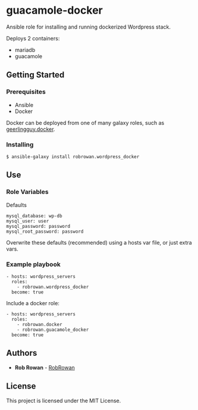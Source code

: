 # guacamole-docker

Ansible role for installing and running dockerized Wordpress stack.

Deploys 2 containers:
* mariadb
* guacamole

## Getting Started

### Prerequisites

* Ansible
* Docker

Docker can be deployed from one of many galaxy roles, such as [geerlingguy.docker](https://galaxy.ansible.com/geerlingguy/docker).

### Installing

```
$ ansible-galaxy install robrowan.wordpress_docker
```

## Use

### Role Variables

Defaults

```
mysql_database: wp-db
mysql_user: user
mysql_password: password
mysql_root_password: password
```
Overwrite these defaults (recommended) using a hosts var file, or just extra vars.

### Example playbook

```
- hosts: wordpress_servers
  roles:
    - robrowan.wordpress_docker
  become: true
```

Include a docker role:
```
- hosts: wordpress_servers
  roles:
    - robrowan.docker
    - robrowan.guacamole_docker
  become: true
```

## Authors

* **Rob Rowan** - [RobRowan](https://github.com/robrowan)

## License

This project is licensed under the MIT License.
